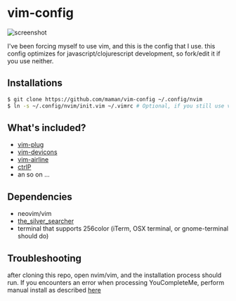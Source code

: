 # vim-config

![screenshot](http://i.imgur.com/kGurmw9.png)

I've been forcing myself to use vim, and this is the config that I use.
this config optimizes for javascript/clojurescript development, so fork/edit it if you use neither.

## Installations

```sh
$ git clone https://github.com/maman/vim-config ~/.config/nvim
$ ln -s ~/.config/nvim/init.vim ~/.vimrc # Optional, if you still use vim
```

## What's included?

* [vim-plug](https://github.com/junegunn/vim-plug)
* [vim-devicons](https://github.com/ryanoasis/vim-devicons)
* [vim-airline](https://github.com/vim-airline/vim-airline)
* [ctrlP](https://github.com/ctrlpvim/ctrlp.vim)
* an so on ...

## Dependencies

* neovim/vim
* [the_silver_searcher](https://github.com/ggreer/the_silver_searcher)
* terminal that supports 256color (iTerm, OSX terminal, or gnome-terminal should do)

## Troubleshooting

after cloning this repo, open nvim/vim, and the installation process should run. If you encounters an error when processing YouCompleteMe, perform manual install as described [here](https://github.com/Valloric/YouCompleteMe#installation)
